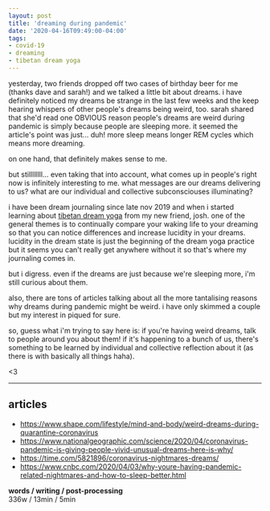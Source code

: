 ```yaml
---
layout: post
title: 'dreaming during pandemic'
date: '2020-04-16T09:49:00-04:00'
tags:
- covid-19
- dreaming
- tibetan dream yoga
--- 
```


yesterday, two friends dropped off two cases of birthday beer for me (thanks dave and sarah!) and we talked a little bit about dreams. i have definitely noticed my dreams be strange in the last few weeks and the keep hearing whispers of other people's dreams being weird, too. sarah shared that she'd read one OBVIOUS reason people's dreams are weird during pandemic is simply because people are sleeping more. it seemed the article's point was just... duh! more sleep means longer REM cycles which means more dreaming. 

on one hand, that definitely makes sense to me. 

but stillllllll... even taking that into account, what comes up in people's right now is infinitely interesting to me. what messages are our dreams delivering to us? what are our individual and collective subconsciouses illuminating? 

i have been dream journaling since late nov 2019 and when i started learning about [tibetan dream yoga](https://www.amazon.com/Tibetan-Yogas-Dream-Sleep-ebook/dp/B006OHK2QK/ref=as_li_ss_tl?s=books&ie=UTF8&qid=1434598585&sr=1-1&keywords=The+Tibetan+Yogas+Of+Dream+And+Sleep&linkCode=sl1&tag=worldofluciddreaming-20&linkId=9c92e3a0b19a0a1667095e415a4a7aac) from my new friend, josh. one of the general themes is to continually compare your waking life to your dreaming so that you can notice differences and increase lucidity in your dreams. lucidity in the dream state is just the beginning of the dream yoga practice but it seems you can't really get anywhere without it so that's where my journaling comes in. 

but i digress. even if the dreams are just because we're sleeping more, i'm still curious about them.

also, there are tons of articles talking about all the more tantalising reasons why dreams during pandemic might be weird. i have only skimmed a couple but my interest in piqued for sure. 

so, guess what i'm trying to say here is: if you're having weird dreams, talk to people around you about them! if it's happening to a bunch of us, there's something to be learned by individual and collective reflection about it (as there is with basically all things haha). 

<3

--- 

## articles

* https://www.shape.com/lifestyle/mind-and-body/weird-dreams-during-quarantine-coronavirus
* https://www.nationalgeographic.com/science/2020/04/coronavirus-pandemic-is-giving-people-vivid-unusual-dreams-here-is-why/
* https://time.com/5821896/coronavirus-nightmares-dreams/
* https://www.cnbc.com/2020/04/03/why-youre-having-pandemic-related-nightmares-and-how-to-sleep-better.html

<!-- hyperlink bank -->


<!-- &#042; = asterisk -->
<!-- &#039; = single quote '-->

**words / writing / post-processing**  
336w / 13min / 5min 